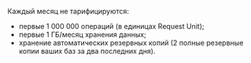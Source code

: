 Каждый месяц не тарифицируются:
* первые 1 000 000 операций (в единицах Request Unit);
* первые 1 ГБ/месяц хранения данных;
* хранение автоматических резервных копий (2 полные резервные копии ваших баз за два последних дня).